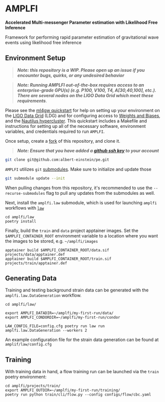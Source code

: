 # AMPLFI
**Accelerated Multi-messenger Parameter estimation with Likelihood Free Inference**

Framework for performing rapid parameter estimation of gravitational wave events using likelihood free inference

## Environment Setup
> **_Note: this repository is a WIP. Please open up an issue if you encounter bugs, quirks, or any undesired behavior_**

> **_Note: Running AMPLFI out-of-the-box requires access to an enterprise-grade GPU(s) (e.g. P100, V100, T4, A[30,40,100], etc.). There are several nodes on the LIGO Data Grid which meet these requirements_**.

Please see the [ml4gw quickstart](https://github.com/ml4gw/quickstart/) for help on setting up your environment 
on the [LIGO Data Grid](https://computing.docs.ligo.org/guide/computing-centres/ldg/) (LDG) and for configuring access to [Weights and Biases](https://wandb.ai), and the [Nautilus hypercluster](https://ucsd-prp.gitlab.io/). 
This quickstart includes a Makefile and instructions for setting up all of the necessary software, environment variables, and credentials required to run `AMPLFI`. 

Once setup, create a [fork](https://docs.github.com/en/pull-requests/collaborating-with-pull-requests/working-with-forks/fork-a-repo) of this repository, and clone it.

> **_Note: Ensure that you have added a [github ssh key](https://docs.github.com/en/authentication/connecting-to-github-with-ssh/adding-a-new-ssh-key-to-your-github-account) to your account_**

```bash
git clone git@github.com:albert-einstein/pe.git
```

`AMPLFI` utilizes `git` [submodules](https://git-scm.com/book/en/v2/Git-Tools-Submodules). Make sure to initialize and update those

```bash
git submodule update --init
```

When pulling changes from this repository, it's recommended to use the `--recurse-submodules` flag to pull any updates from the submodules as well.

Next, install the `amplfi.law` submodule, which is used for launching `amplfi` workflows with [`law`](https://github.com/riga/law)

```console
cd amplfi/law
poetry install
```

Finally, build the `train` and `data` project apptainer images. Set the `$AMPLFI_CONTAINER_ROOT` environment variable
to a location where you want the images to be stored, e.g. `~/amplfi/images`

```console
apptainer build $AMPLFI_CONTAINER_ROOT/data.sif projects/data/apptainer.def
apptainer build $AMPLFI_CONTAINER_ROOT/train.sif projects/train/apptainer.def
```

## Generating Data
Training and testing background strain data can be generated with the `amplfi.law.DataGeneration` workflow.

```console
cd amplfi/law/

export AMPLFI_DATADIR=~/amplfi/my-first-run/data/
export AMPLFI_CONDORDIR=~/amplfi/my-first-run/condor

LAW_CONFIG_FILE=config.cfg poetry run law run amplfi.law.DataGeneration --workers 2
```

An example configuration file for the strain data generation can be found at `amplif/law/config.cfg`


## Training
With training data in hand, a flow training run can be launched via the `train` poetry environment:

```console
cd amplfi/projects/train/
export AMPLFI_OUTDIR=~/amplfi/my-first-run/training/
poetry run python train/cli/flow.py --config configs/flow/cbc.yaml
```
